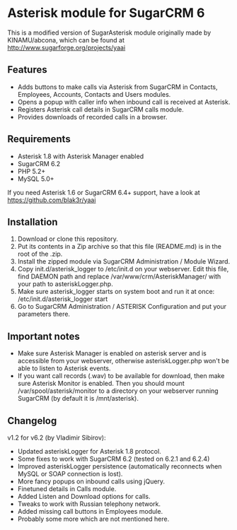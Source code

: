 # Asterisk module for SugarCRM 6 #

This is a modified version of SugarAsterisk module originally made by KINAMU/abcona, which can be found at http://www.sugarforge.org/projects/yaai

## Features ##

* Adds buttons to make calls via Asterisk from SugarCRM in Contacts, Employees, Accounts, Contacts and Users modules.
* Opens a popup with caller info when inbound call is received at Asterisk.
* Registers Asterisk call details in SugarCRM calls module.
* Provides downloads of recorded calls in a browser.

## Requirements ##

* Asterisk 1.8 with Asterisk Manager enabled
* SugarCRM 6.2
* PHP 5.2+
* MySQL 5.0+

If you need Asterisk 1.6 or SugarCRM 6.4+ support, have a look at https://github.com/blak3r/yaai

## Installation ##

1. Download or clone this repository.
2. Put its contents in a Zip archive so that this file (README.md) is in the root of the .zip.
3. Install the zipped module via SugarCRM Administration / Module Wizard.
4. Copy init.d/asterisk_logger to /etc/init.d on your webserver. Edit this file, find DAEMON path and replace /var/www/crm/AsteriskManager/ with your path to asteriskLogger.php.
5. Make sure asterisk_logger starts on system boot and run it at once: /etc/init.d/asterisk_logger start
6. Go to SugarCRM Administration / ASTERISK Configuration and put your parameters there.

## Important notes ##

* Make sure Asterisk Manager is enabled on asterisk server and is accessible from your webserver, otherwise asteriskLogger.php won't be able to listen to Asterisk events.
* If you want call records (.wav) to be available for download, then make sure Asterisk Monitor is enabled. Then you should mount /var/spool/asterisk/monitor to a directory on your webserver running SugarCRM (by default it is /mnt/asterisk).

## Changelog ##

v1.2 for v6.2 (by Vladimir Sibirov):

* Updated asteriskLogger for Asterisk 1.8 protocol.
* Some fixes to work with SugarCRM 6.2 (tested on 6.2.1 and 6.2.4)
* Improved asteriskLogger persistence (automatically reconnects when MySQL or SOAP connection is lost).
* More fancy popups on inbound calls using jQuery.
* Finetuned details in Calls module.
* Added Listen and Download options for calls.
* Tweaks to work with Russian telephony network.
* Added missing call buttons in Employees module.
* Probably some more which are not mentioned here.
